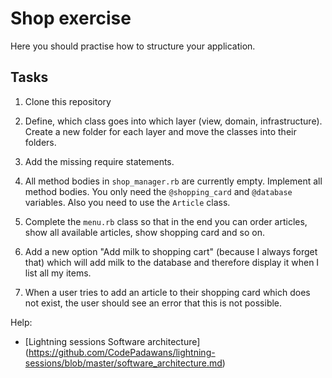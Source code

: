 # Shop exercise

Here you should practise how to structure your application.


## Tasks

1. Clone this repository

2. Define, which class goes into which layer (view, domain,
   infrastructure). Create a new folder for each layer and move the classes into their folders.

3. Add the missing require statements.

4. All method bodies in `shop_manager.rb` are currently empty. Implement all method bodies. You only need the `@shopping_card` and `@database` variables. Also you need to use the `Article` class.

5. Complete the `menu.rb` class so that in the end you can order articles, show all available articles, show shopping card and so on.

6. Add a new option "Add milk to shopping cart" (because I always forget that) which will add milk to the database and therefore display it when I list all my items.

7. When a user tries to add an article to their shopping card which does not exist, the user should see an error that this is not possible.

Help:
- [Lightning sessions Software architecture] (https://github.com/CodePadawans/lightning-sessions/blob/master/software_architecture.md)
